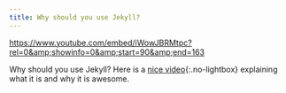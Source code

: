 ```yaml
---
title: Why should you use Jekyll?
---
```


https://www.youtube.com/embed/iWowJBRMtpc?rel=0&amp;showinfo=0&amp;start=90&amp;end=163

Why should you use Jekyll? Here is a [nice video](https://youtu.be/iWowJBRMtpc?t=90s){:.no-lightbox} explaining what it is and why it is awesome.

